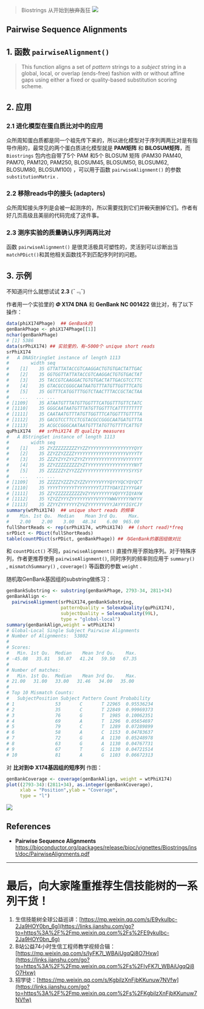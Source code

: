 > Biostrings 从开始到~~放弃~~轰狂
![](https://upload-images.jianshu.io/upload_images/14383117-bdb6e1161ae2ec46.jpg?imageMogr2/auto-orient/strip%7CimageView2/2/w/1240)

##  Pairwise Sequence Alignments 

## 1. 函数 `pairwiseAlignment()` 

> This function aligns a set of *pattern* strings to a *subject* string in a global, local, or overlap (ends-free) fashion with or without affine gaps using either a fixed or quality-based substitution scoring scheme.

## 2. 应用

### 2.1 进化模型在蛋白质比对中的应用

众所周知蛋白质都是同一个祖先传下来的，所以进化模型对于序列两两比对是有指导作用的，最常见的两个蛋白质进化模型就是 **PAM矩阵** 和 **BlLOSUM矩阵**，而 `Biostrings` 包内也自带了5个 PAM 和5个 BLOSUM 矩阵 (PAM30 PAM40, PAM70, PAM120, PAM250, BLOSUM45, BLOSUM50, BLOSUM62, BLOSUM80, BLOSUM100) ，可以用于函数 `pairwiseAlignment()` 的参数 `substitutionMatrix` .

### 2.2 移除reads中的接头 (adapters)

众所周知接头序列是会被一起测序的，所以需要找到它们并~~毁灭~~删掉它们。作者有好几页高级且美丽的代码完成了这件事。

### 2.3 测序实验的质量确认序列两两比对

函数 `pairwiseAlignment()` 是很灵活极具可塑性的，灵活到可以诊断出当 `matchPDict()`和其他相关函数找不到匹配序列时的问题。

## 3. 示例

不知道问什么就想试试 **2.3** (ˉ﹃ˉ)

作者用一个实验里的 ***Φ* X174 DNA** 和 **GenBank NC 001422** 做比对，有了以下操作：

```R
data(phiX174Phage)  ## GenBank的
genBankPhage <- phiX174Phage[[1]] 
nchar(genBankPhage)  
# [1] 5386  
data(srPhiX174) ## 实验里的，有~5000个 unique short reads
srPhiX174
#   A DNAStringSet instance of length 1113
#        width seq
#    [1]    35 GTTATTATACCGTCAAGGACTGTGTGACTATTGAC
#    [2]    35 GGTGGTTATTATACCGTCAAGGACTGTGTGACTAT
#    [3]    35 TACCGTCAAGGACTGTGTGACTATTGACGTCCTTC
#    [4]    35 GTACGCCGGGCAATAATGTTTATGTTGGTTTCATG
#    [5]    35 GGTTTCATGGTTTGGTCTAACTTTACCGCTACTAA
#    ...   ... ...
# [1109]    35 ATAATGTTTATGTTGGTTTCATGGTTTGTTCTATC
# [1110]    35 GGGCAATAATGTTTATGTTGGTTTCATTTTTTTTT
# [1111]    35 CAATAATGTTTATGTTGGTTTCATGGTTTGTTTTA
# [1112]    35 GACGTCCTTCCTCGTACGCCGGGCAATGATGTTTA
# [1113]    35 ACGCCGGGCAATAATGTTTATGTTGTTTTCATTGT
quPhiX174   ## srPhiX174 的 quality measures
#   A BStringSet instance of length 1113
#        width seq
#    [1]    35 ZYZZZZZZZZZYYZZYYYYYYYYYYYYYYYYYQYY
#    [2]    35 ZZYZZYZZZZYYYYYYYYYYYYYYYYYYYVYYYTY
#    [3]    35 ZZZYZYYZYYZYYZYYYYYYYYYYYYYYVYYYYYY
#    [4]    35 ZZYZZZZZZZZZYZTYYYYYYYYYYYYYYYYYNYT
#    [5]    35 ZZZZZZYZYYZZZYYYYYYYYYYYYYYYYYSYYSY
#    ...   ... ...
# [1109]    35 ZZZZZYZZZYZYZZVYYYYVYYYQYYYQCYQYQCT
# [1110]    35 YYYYTYYYYYTYYYYYYYYTJTTYOAYIIYYYGAY
# [1111]    35 ZZYZZZZZZZZZZVZYYVYYYYYYVQYYYIQYAYW
# [1112]    35 YZYZZYYYZYYYYYYVYYVYYYYWWVYYYYYWYYV
# [1113]    35 ZZYYZYYYYYYZYVZYYYYYYVYYJAYYYIGYCJY
summary(wtPhiX174)  ## unique short reads 的频率
#    Min. 1st Qu.  Median    Mean 3rd Qu.    Max. 
#    2.00    2.00    3.00   48.34    6.00  965.00 
fullShortReads <- rep(srPhiX174, wtPhiX174)  ## (short read)*freq
srPDict <- PDict(fullShortReads) 
table(countPDict(srPDict, genBankPhage)) ## 与GenBank的基因组做对比
```

和 `countPDict()` 不同，`pairwiseAlignment()` 直接作用于原始序列。对于特殊序列，作者更推荐使用 `pairwiseAlignment()`, 同时序列的频率则应用于 `summary()` , `mismatchSummary()` , `coverage()` 等函数的参数 `weight` .

随机取GenBank基因组的substring做练习：

```R
genBankSubstring <- substring(genBankPhage, 2793-34, 2811+34) 
genBankAlign <- 
  pairwiseAlignment(srPhiX174,genBankSubstring,
                    patternQuality = SolexaQuality(quPhiX174),
                    subjectQuality = SolexaQuality(99L),
                    type = "global-local")
summary(genBankAlign,weight = wtPhiX174)
# Global-Local Single Subject Pairwise Alignments
# Number of Alignments:  53802
# 
# Scores:
#   Min. 1st Qu.  Median    Mean 3rd Qu.    Max. 
# -45.08   35.81   50.07   41.24   59.50   67.35 
# 
# Number of matches:
#   Min. 1st Qu.  Median    Mean 3rd Qu.    Max. 
# 21.00   31.00   33.00   31.46   34.00   35.00 
# 
# Top 10 Mismatch Counts:
#   SubjectPosition Subject Pattern Count Probability
# 1               53       C       T 22965  0.95536234
# 2               35       C       T 22849  0.99969373
# 3               76       G       T  1985  0.10062351
# 4               69       A       T  1296  0.05654697
# 5               79       C       T  1289  0.07289899
# 6               58       A       C  1153  0.04783637
# 7               72       G       A  1130  0.05248978
# 8               63       G       A  1130  0.04767731
# 9               67       T       G  1130  0.04721514
# 10              81       A       G  1103  0.06672313
```

对 **比对到Φ X174基因组的短序列** 作图：

```R
genBankCoverage <- coverage(genBankAlign, weight = wtPhiX174) 
plot((2793-34):(2811+34), as.integer(genBankCoverage),
     xlab = "Position",ylab = "Coverage",
     type = "l") 
```

![](https://upload-images.jianshu.io/upload_images/14383117-6bfad656e704f283.png?imageMogr2/auto-orient/strip%7CimageView2/2/w/1240)

## References

- **Pairwise Sequence Alignments** https://bioconductor.org/packages/release/bioc/vignettes/Biostrings/inst/doc/PairwiseAlignments.pdf
---
# 最后，向大家隆重推荐生信技能树的一系列干货！

1.  生信技能树全球公益巡讲：[https://mp.weixin.qq.com/s/E9ykuIbc-2Ja9HOY0bn_6g](https://links.jianshu.com/go?to=https%3A%2F%2Fmp.weixin.qq.com%2Fs%2FE9ykuIbc-2Ja9HOY0bn_6g)
2.  B站公益74小时生信工程师教学视频合辑：[https://mp.weixin.qq.com/s/IyFK7l_WBAiUgqQi8O7Hxw](https://links.jianshu.com/go?to=https%3A%2F%2Fmp.weixin.qq.com%2Fs%2FIyFK7l_WBAiUgqQi8O7Hxw)
3.  招学徒：[https://mp.weixin.qq.com/s/KgbilzXnFjbKKunuw7NVfw](https://links.jianshu.com/go?to=https%3A%2F%2Fmp.weixin.qq.com%2Fs%2FKgbilzXnFjbKKunuw7NVfw)
